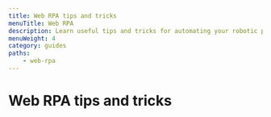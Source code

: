 ```yaml
---
title: Web RPA tips and tricks
menuTitle: Web RPA
description: Learn useful tips and tricks for automating your robotic processes. (improve description)
menuWeight: 4
category: guides
paths:
    - web-rpa
---
```


# [](./web-rpa) Web RPA tips and tricks
